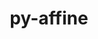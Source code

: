 ---
title: "py-affine"
layout: cache
categories: [package, develop]
meta: {"compilers": ["apple-clang@=16.0.0", "gcc@=13.2.0"], "num_specs": 21, "num_specs_by_stack": {"ml-darwin-aarch64-mps": 7, "ml-linux-aarch64-cpu": 7, "ml-linux-aarch64-cuda": 7, "ml-linux-x86_64-cpu": 6, "ml-linux-x86_64-cuda": 7, "root": 21}, "oss": ["sequoia", "ubuntu24.04"], "platforms": ["darwin", "linux"], "stacks": ["ml-darwin-aarch64-mps", "ml-linux-aarch64-cpu", "ml-linux-aarch64-cuda", "ml-linux-x86_64-cpu", "ml-linux-x86_64-cuda", "root"], "targets": ["aarch64", "x86_64_v3"], "versions": ["2.1.0"]}
spec_details: [{"compiler": "gcc@=13.2.0", "hash": "3e5mgvkhpjbhqffbxwxucdt6ruwtwi6r", "os": "ubuntu24.04", "platform": "linux", "size": "-", "stacks": ["ml-linux-x86_64-cpu", "ml-linux-x86_64-cuda", "root"], "target": "x86_64_v3", "variants": ["build_system=python_pip"], "versions": ["2.1.0"]}, {"compiler": "gcc@=13.2.0", "hash": "4q4z2d4vdotgw2bzotnbkctb4rd3pxrj", "os": "ubuntu24.04", "platform": "linux", "size": "-", "stacks": ["ml-linux-x86_64-cpu", "ml-linux-x86_64-cuda", "root"], "target": "x86_64_v3", "variants": ["build_system=python_pip"], "versions": ["2.1.0"]}, {"compiler": "gcc@=13.2.0", "hash": "5pej3vqajgojdi74hb52tin65aog4npz", "os": "ubuntu24.04", "platform": "linux", "size": "-", "stacks": ["ml-linux-x86_64-cpu", "ml-linux-x86_64-cuda", "root"], "target": "x86_64_v3", "variants": ["build_system=python_pip"], "versions": ["2.1.0"]}, {"compiler": "apple-clang@=16.0.0", "hash": "6bslunhhnnfozq46nuatiy5j4sp4rofy", "os": "sequoia", "platform": "darwin", "size": "-", "stacks": ["ml-darwin-aarch64-mps", "root"], "target": "aarch64", "variants": ["build_system=python_pip"], "versions": ["2.1.0"]}, {"compiler": "gcc@=13.2.0", "hash": "a7k6njdlajr254nfkswxgshrok3uz6km", "os": "ubuntu24.04", "platform": "linux", "size": "-", "stacks": ["ml-linux-aarch64-cpu", "ml-linux-aarch64-cuda", "root"], "target": "aarch64", "variants": ["build_system=python_pip"], "versions": ["2.1.0"]}, {"compiler": "apple-clang@=16.0.0", "hash": "ccppowuocw6gz2xezuzosfhwzo4tjmsd", "os": "sequoia", "platform": "darwin", "size": "-", "stacks": ["ml-darwin-aarch64-mps", "root"], "target": "aarch64", "variants": ["build_system=python_pip"], "versions": ["2.1.0"]}, {"compiler": "apple-clang@=16.0.0", "hash": "efzomdvak3wgrx6uvvulpbatbjmiitfo", "os": "sequoia", "platform": "darwin", "size": "-", "stacks": ["ml-darwin-aarch64-mps", "root"], "target": "aarch64", "variants": ["build_system=python_pip"], "versions": ["2.1.0"]}, {"compiler": "gcc@=13.2.0", "hash": "hwmp2glrxcb5nvt43k3we7i46jkqjv3u", "os": "ubuntu24.04", "platform": "linux", "size": "-", "stacks": ["ml-linux-aarch64-cpu", "ml-linux-aarch64-cuda", "root"], "target": "aarch64", "variants": ["build_system=python_pip"], "versions": ["2.1.0"]}, {"compiler": "gcc@=13.2.0", "hash": "kr7mo63gah4a3igtzuyrrtoajhqdvxob", "os": "ubuntu24.04", "platform": "linux", "size": "-", "stacks": ["ml-linux-aarch64-cpu", "ml-linux-aarch64-cuda", "root"], "target": "aarch64", "variants": ["build_system=python_pip"], "versions": ["2.1.0"]}, {"compiler": "gcc@=13.2.0", "hash": "m2vocbhuhifytb33x3fxnjsieqixfhge", "os": "ubuntu24.04", "platform": "linux", "size": "-", "stacks": ["ml-linux-x86_64-cpu", "ml-linux-x86_64-cuda", "root"], "target": "x86_64_v3", "variants": ["build_system=python_pip"], "versions": ["2.1.0"]}, {"compiler": "gcc@=13.2.0", "hash": "mjinjcp6xfzyossixxdb45bunsbnsdun", "os": "ubuntu24.04", "platform": "linux", "size": "-", "stacks": ["ml-linux-x86_64-cpu", "ml-linux-x86_64-cuda", "root"], "target": "x86_64_v3", "variants": ["build_system=python_pip"], "versions": ["2.1.0"]}, {"compiler": "gcc@=13.2.0", "hash": "nvxi53xvfqznh2pyjnaku6ez2nrsvn7h", "os": "ubuntu24.04", "platform": "linux", "size": "-", "stacks": ["ml-linux-aarch64-cpu", "ml-linux-aarch64-cuda", "root"], "target": "aarch64", "variants": ["build_system=python_pip"], "versions": ["2.1.0"]}, {"compiler": "gcc@=13.2.0", "hash": "ppk3wa32gqalca5pmh62bsdjrxxidw74", "os": "ubuntu24.04", "platform": "linux", "size": "-", "stacks": ["ml-linux-aarch64-cpu", "ml-linux-aarch64-cuda", "root"], "target": "aarch64", "variants": ["build_system=python_pip"], "versions": ["2.1.0"]}, {"compiler": "gcc@=13.2.0", "hash": "ruzk45c3gqtquqfjg5457dolt7zoipi7", "os": "ubuntu24.04", "platform": "linux", "size": "-", "stacks": ["ml-linux-aarch64-cpu", "ml-linux-aarch64-cuda", "root"], "target": "aarch64", "variants": ["build_system=python_pip"], "versions": ["2.1.0"]}, {"compiler": "apple-clang@=16.0.0", "hash": "t3eyza6ngcsyky76bofnzjy7fkc5fppr", "os": "sequoia", "platform": "darwin", "size": "-", "stacks": ["ml-darwin-aarch64-mps", "root"], "target": "aarch64", "variants": ["build_system=python_pip"], "versions": ["2.1.0"]}, {"compiler": "gcc@=13.2.0", "hash": "udnjo6u3lzpln4b63cr7vlbgroywugbm", "os": "ubuntu24.04", "platform": "linux", "size": "-", "stacks": ["ml-linux-x86_64-cpu", "ml-linux-x86_64-cuda", "root"], "target": "x86_64_v3", "variants": ["build_system=python_pip"], "versions": ["2.1.0"]}, {"compiler": "apple-clang@=16.0.0", "hash": "x3wag7a64jfspp2lpn4carrmiuhfvi2k", "os": "sequoia", "platform": "darwin", "size": "-", "stacks": ["ml-darwin-aarch64-mps", "root"], "target": "aarch64", "variants": ["build_system=python_pip"], "versions": ["2.1.0"]}, {"compiler": "apple-clang@=16.0.0", "hash": "xbwfmb326blwxqfcqafllpkxpp2lcxi7", "os": "sequoia", "platform": "darwin", "size": "-", "stacks": ["ml-darwin-aarch64-mps", "root"], "target": "aarch64", "variants": ["build_system=python_pip"], "versions": ["2.1.0"]}, {"compiler": "gcc@=13.2.0", "hash": "xym4y2uq3d36uusdpud35j2zsfo3ab7n", "os": "ubuntu24.04", "platform": "linux", "size": "-", "stacks": ["ml-linux-aarch64-cpu", "ml-linux-aarch64-cuda", "root"], "target": "aarch64", "variants": ["build_system=python_pip"], "versions": ["2.1.0"]}, {"compiler": "gcc@=13.2.0", "hash": "yooyax2lufp6tutbzusjimevvagatjut", "os": "ubuntu24.04", "platform": "linux", "size": "-", "stacks": ["ml-linux-x86_64-cuda", "root"], "target": "x86_64_v3", "variants": ["build_system=python_pip"], "versions": ["2.1.0"]}, {"compiler": "apple-clang@=16.0.0", "hash": "z3h3lgxy7pdqv2stgwk6hsyjycktafq5", "os": "sequoia", "platform": "darwin", "size": "-", "stacks": ["ml-darwin-aarch64-mps", "root"], "target": "aarch64", "variants": ["build_system=python_pip"], "versions": ["2.1.0"]}]
---